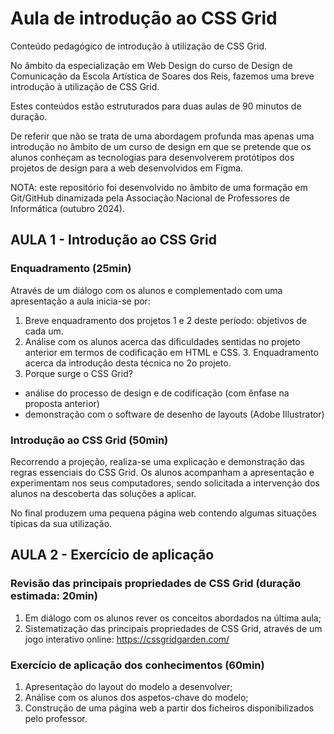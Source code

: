 # Aula de introdução ao CSS Grid

Conteúdo pedagógico de introdução à utilização de CSS Grid.

No âmbito da especialização em Web Design do curso de Design de Comunicação da Escola Artística de Soares dos Reis, fazemos uma breve introdução à utilização de CSS Grid.

Estes conteúdos estão estruturados para duas aulas de 90 minutos de duração.

De referir que não se trata de uma abordagem profunda mas apenas uma introdução no âmbito de um curso de design em que se pretende que os alunos conheçam as tecnologias para desenvolverem protótipos dos projetos de design para a web desenvolvidos em Figma.

NOTA: este repositório foi desenvolvido no âmbito de uma formação em Git/GitHub dinamizada pela Associação Nacional de Professores de Informática (outubro 2024).


## AULA 1 - Introdução ao CSS Grid

### Enquadramento (25min)
Através de um diálogo com os alunos e complementado com uma apresentação a aula inicia-se por:

1. Breve enquadramento dos projetos 1 e 2 deste período: objetivos de cada um.
2. Análise com os alunos acerca das dificuldades sentidas no projeto anterior em termos de codificação em HTML e CSS. 3. Enquadramento acerca da introdução desta técnica no 2o projeto.
4. Porque surge o CSS Grid?
- análise do processo de design e de codificação (com ênfase na proposta anterior) 
- demonstração com o software de desenho de layouts (Adobe Illustrator)

### Introdução ao CSS Grid (50min)
Recorrendo a projeção, realiza-se uma explicação e demonstração das regras essenciais do CSS Grid. Os alunos acompanham a apresentação e experimentam nos seus computadores, sendo solicitada a intervenção dos alunos na descoberta das soluções a aplicar. 

No final produzem uma pequena página web contendo algumas situações típicas da sua utilização.


## AULA 2 - Exercício de aplicação

### Revisão das principais propriedades de CSS Grid (duração estimada: 20min)
1. Em diálogo com os alunos rever os conceitos abordados na última aula;
2. Sistematização das principais propriedades de CSS Grid, através de um jogo interativo online:
https://cssgridgarden.com/


### Exercício de aplicação dos conhecimentos (60min)
1. Apresentação do layout do modelo a desenvolver;
2. Análise com os alunos dos aspetos-chave do modelo;
3. Construção de uma página web a partir dos ficheiros disponibilizados pelo professor.